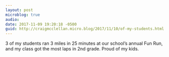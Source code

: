 ```yaml
---
layout: post
microblog: true
audio: 
date: 2017-11-09 19:20:18 -0500
guid: http://craigmcclellan.micro.blog/2017/11/10/of-my-students.html
---
```

3 of my students ran 3 miles in 25 minutes at our school’s annual Fun Run, and my class got the most laps in 2nd grade. Proud of my kids.
